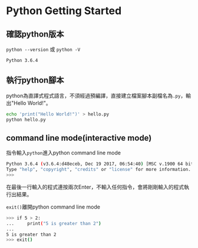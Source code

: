 # Python Getting Started

## 確認python版本

`python --version` 或 `python -V`

```bash
Python 3.6.4
```

## 執行python腳本

python為直譯式程式語言，不須經過預編譯，直接建立檔案腳本副檔名為`.py`，輸出"Hello World!"。

```bash
echo 'print("Hello World!")' > hello.py
python hello.py
```

## command line mode(interactive mode)

指令輸入`python`進入python command line mode

```bash
Python 3.6.4 (v3.6.4:d48eceb, Dec 19 2017, 06:54:40) [MSC v.1900 64 bit (AMD64)] on win32
Type "help", "copyright", "credits" or "license" for more information.
>>>
```

在最後一行輸入的程式連按兩次Enter，不輸入任何指令，會將剛剛輸入的程式執行出結果。

`exit()`離開python command line mode

```bash
>>> if 5 > 2:
...     print("5 is greater than 2")
...
5 is greater than 2
>>> exit()
```